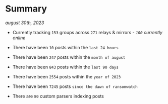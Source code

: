 
# Summary
_august 30th, 2023_

- Currently tracking `153` groups across `271` relays & mirrors - _`100` currently online_

- There have been `10` posts within the `last 24 hours`

- There have been `247` posts within the `month of august`

- There have been `843` posts within the `last 90 days`

- There have been `2554` posts within the `year of 2023`

- There have been `7245` posts `since the dawn of ransomwatch`

- There are `80` custom parsers indexing posts
